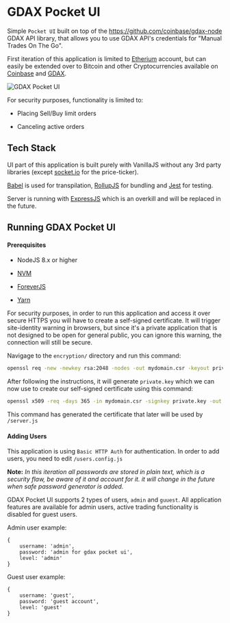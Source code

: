 # GDAX Pocket UI


Simple `Pocket UI` built on top of the https://github.com/coinbase/gdax-node GDAX API library, that allows you to use 
GDAX API's credentials for "Manual Trades On The Go".

First iteration of this application is limited to [Etherium](https://www.ethereum.org/) account, but can easily be 
extended over to Bitcoin and other Cryptocurrencies available on [Coinbase](https://www.coinbase.com/) and
 [GDAX](https://www.gdax.com).

![GDAX Pocket UI](https://raw.githubusercontent.com/rinchik/gdax-pocket-ui/master/docs/static/gdax-pocket-ui.gif)

For security purposes, functionality is limited to:

* Placing Sell/Buy limit orders

* Canceling active orders

## Tech Stack

UI part of this application is built purely with VanillaJS without any 3rd party libraries 
(except [socket.io](https://socket.io/) for the price-ticker).

[Babel](https://babeljs.io/) is used for transpilation, [RollupJS](https://rollupjs.org/guide/en) for bundling and 
[Jest](https://facebook.github.io/jest/) for testing.
 
Server is running with [ExpressJS](https://expressjs.com/) which is an overkill and will be replaced in the future.

## Running GDAX Pocket UI
 
#### Prerequisites

* NodeJS 8.x or higher

* [NVM](https://github.com/creationix/nvm)
 
* [ForeverJS](https://github.com/foreverjs/forever)

* [Yarn](https://yarnpkg.com/en/)

For security purposes, in order to run this application and access it over secure HTTPS
you will have to create a self-signed certificate. It will trigger site-identity warning in browsers, but since it's
a private application that is not designed to be open for general public, you can ignore this warning, the connection
will still be secure.
  
Navigage to the `encryption/` directory and run this command:
  

```bash
openssl req -new -newkey rsa:2048 -nodes -out mydomain.csr -keyout private.key
```

After following the instructions, it will generate `private.key` which we can now use to create our self-signed 
certificate using this command:


```bash
openssl x509 -req -days 365 -in mydomain.csr -signkey private.key -out server.crt
```

This command has generated the certificate that later will be used by `/server.js`


#### Adding Users

This application is using `Basic HTTP Auth` for authentication. In order to add users, you need to edit `/users.config.js`

**Note:** _In this iteration all passwords are stored in plain text, which is a security flaw, 
be aware of it and account for it. it will change in the future when safe password generator is added._
 
GDAX Pocket UI supports 2 types of users, `admin` and `guuest`. All application features are available for admin users,
active trading functionality is disabled for guest users.
  
Admin user example:

    {
        username: 'admin',
        password: 'admin for gdax pocket ui',
        level: 'admin'
    }
    
    
Guest user example:


    {
        username: 'guest',
        password: 'guest account',
        level: 'guest'
    }


